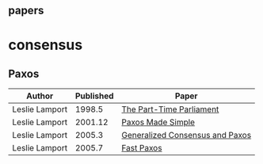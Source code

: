papers
-------

# consensus

## Paxos

|Author|Published|Paper|
|---|---|---|
| Leslie Lamport | 1998.5 | [The Part-Time Parliament](https://www.microsoft.com/en-us/research/uploads/prod/2016/12/The-Part-Time-Parliament.pdf) |
| Leslie Lamport | 2001.12 | [Paxos Made Simple](https://lamport.azurewebsites.net/pubs/paxos-simple.pdf) |
| Leslie Lamport | 2005.3 |[Generalized Consensus and Paxos](https://www.microsoft.com/en-us/research/wp-content/uploads/2016/02/tr-2005-33.pdf) |
| Leslie Lamport | 2005.7 |[Fast Paxos](https://www.microsoft.com/en-us/research/wp-content/uploads/2016/02/tr-2005-112.pdf)|
